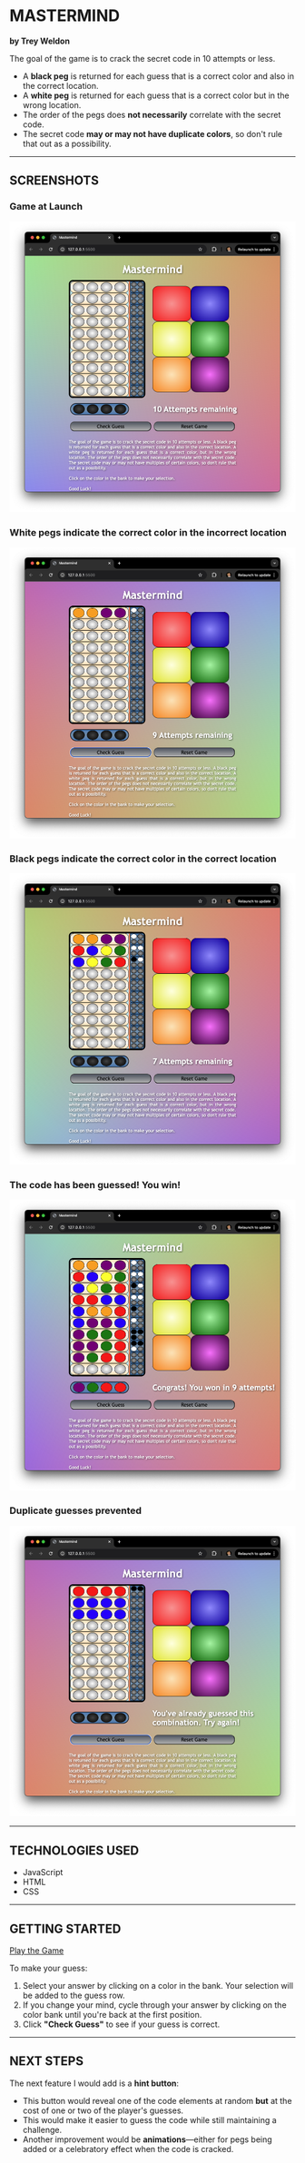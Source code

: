 # MASTERMIND  

**by Trey Weldon**  

The goal of the game is to crack the secret code in 10 attempts or less.  

- A **black peg** is returned for each guess that is a correct color and also in the correct location.  
- A **white peg** is returned for each guess that is a correct color but in the wrong location.  
- The order of the pegs does **not necessarily** correlate with the secret code.  
- The secret code **may or may not have duplicate colors**, so don't rule that out as a possibility.  

---

## SCREENSHOTS  

### Game at Launch  
![Game at Launch](https://github.com/treyweldon/mastermind/blob/main/assets/Screenshot%201.png)  

### White pegs indicate the correct color in the incorrect location  
![White pegs: correct color, incorrect location](https://github.com/treyweldon/mastermind/blob/main/assets/Screenshot%202.png)  

### Black pegs indicate the correct color in the correct location  
![Black pegs: correct color, correct location](https://github.com/treyweldon/mastermind/blob/main/assets/Screenshot%203.png)  

### The code has been guessed! You win!  
![Code broken, Game won](https://github.com/treyweldon/mastermind/blob/main/assets/Screenshot%204.png)  

### Duplicate guesses prevented  
![Duplicate](https://github.com/treyweldon/mastermind/blob/main/assets/Screenshot%205.png)  

---

## TECHNOLOGIES USED  

- JavaScript  
- HTML  
- CSS  

---

## GETTING STARTED  

[Play the Game](https://treyweldon.github.io/mastermind/)  

To make your guess:  

1. Select your answer by clicking on a color in the bank. Your selection will be added to the guess row.  
2. If you change your mind, cycle through your answer by clicking on the color bank until you're back at the first position.  
3. Click **"Check Guess"** to see if your guess is correct.  

---

## NEXT STEPS  

The next feature I would add is a **hint button**:  

- This button would reveal one of the code elements at random **but** at the cost of one or two of the player's guesses.  
- This would make it easier to guess the code while still maintaining a challenge.  
- Another improvement would be **animations**—either for pegs being added or a celebratory effect when the code is cracked.  
